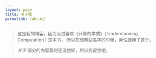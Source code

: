 ```yaml
---
layout: page
title: 关于我
permalink: /about/
---
```


> 这是我的博客。因为太过喜欢《计算的本质》( Understanding Computation ) 这本书，
所以在想网站名字的时候，索性就用了这个。

> *关于* 部分的内容暂时还没想好，所以先留空吧。
